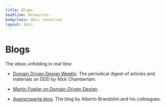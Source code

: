 ```yaml
---
title: Blogs
headline: Resources
bodyclass: docs resources
layout: docs
---
```


# Blogs

The ideas unfolding in real time

- [Domain Driven Design Weekly](http://dddweekly.com/).
The periodical digest of articles and materials on DDD by Nick Chamberlain.

- [Martin Fowler on Domain-Driven Design](https://martinfowler.com/tags/domain%20driven%20design.html).

- [Avanscoperta blog](https://blog.avanscoperta.it/it/).
The blog by Alberto Brandolini and his colleagues.
